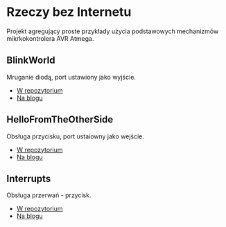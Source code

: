 # Rzeczy bez Internetu
Projekt agregujący proste przykłady użycia podstawowych mechanizmów mikrkokontrolera AVR Atmega.

## BlinkWorld
Mruganie diodą, port ustawiony jako wyjście.
 - [W repozytorium][BW_repo]
 - [Na blogu][BW_post]

## HelloFromTheOtherSide
Obsługa przycisku, port ustaiowny jako wejście.
 - [W repozytorium][HFTOS_repo]
 - [Na blogu][HFTOS_post]

## Interrupts
Obsługa przerwań - przycisk.
 - [W repozytorium][I_repo]
 - [Na blogu][I_post]

[//]:#
[BW_repo]:<https://github.com/slawciu/rzeczybezinternetu/tree/master/BlinkWorld>
[BW_post]:<http://rzeczybezinternetu.blogspot.com/2016/03/wyjscie-blink-world.html>
[HFTOS_repo]:<https://github.com/slawciu/rzeczybezinternetu/tree/master/HelloFromTheOtherSide>
[HFTOS_post]:<http://rzeczybezinternetu.blogspot.com/2016/03/wejscie-hello-from-other-side.html>
[I_repo]:<https://github.com/slawciu/rzeczybezinternetu/tree/master/Interrupts>
[I_post]:<http://rzeczybezinternetu.blogspot.com/2016/03/ja-panu-nie-przerywaem.html>